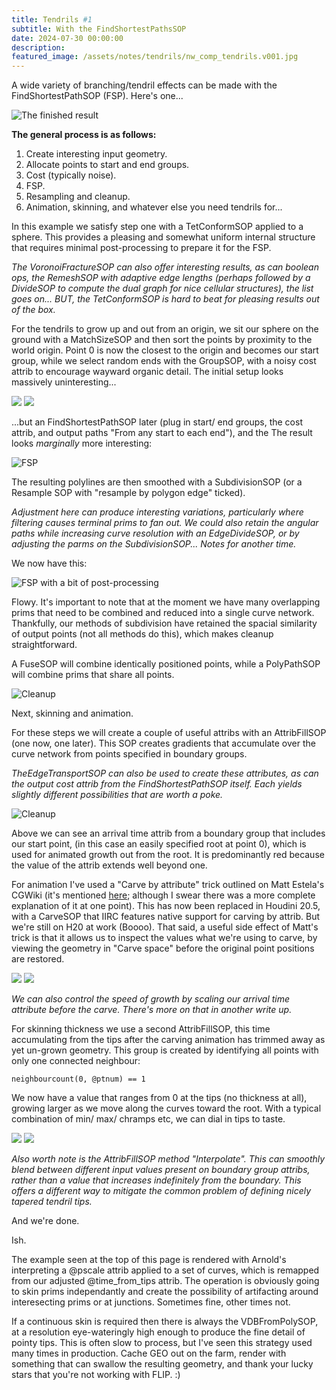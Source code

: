 ```yaml
---
title: Tendrils #1
subtitle: With the FindShortestPathsSOP
date: 2024-07-30 00:00:00
description:
featured_image: /assets/notes/tendrils/nw_comp_tendrils.v001.jpg
---
```

A wide variety of branching/tendril effects can be made with the FindShortestPathSOP (FSP). Here's one...

![The finished result](/assets/notes/tendrils/nw_comp_tendrils.v001.jpg)

**The general process is as follows:**

1. Create interesting input geometry.
2. Allocate points to start and end groups.
3. Cost (typically noise).
4. FSP.
5. Resampling and cleanup.
7. Animation, skinning, and whatever else you need tendrils for...

In this example we satisfy step one with a TetConformSOP applied to a sphere. This provides a pleasing and somewhat uniform internal structure that requires minimal post-processing to prepare it for the FSP.

*The VoronoiFractureSOP can also offer interesting results, as can boolean ops, the RemeshSOP with adaptive edge lengths (perhaps followed by a DivideSOP to compute the dual graph for nice cellular structures), the list goes on... BUT, the TetConformSOP is hard to beat for pleasing results out of the box.*

For the tendrils to grow up and out from an origin, we sit our sphere on the ground with a MatchSizeSOP and then sort the points by proximity to the world origin. Point 0 is now the closest to the origin and becomes our start group, while we select random ends with the GroupSOP, with a noisy cost attrib to encourage wayward organic detail. The initial setup looks massively uninteresting...

<div class="gallery" data-columns="2">
	<img src="/assets/notes/tendrils/tendrils_initial_sphere.jpg">
	<img src="/assets/notes/tendrils/tendrils_initial_setup.jpg">	
</div>

...but an FindShortestPathSOP later (plug in start/ end groups, the cost attrib, and output paths "From any start to each end"), and the The result looks *marginally* more interesting:

![FSP](/assets/notes/tendrils/tendrils_hard.jpg)

The resulting polylines are then smoothed with a SubdivisionSOP (or a Resample SOP with "resample by polygon edge" ticked).

*Adjustment here can produce interesting variations, particularly where filtering causes terminal prims to fan out. We could also retain the angular paths while increasing curve resolution with an EdgeDivideSOP, or by adjusting the parms on the SubdivisionSOP... Notes for another time.*

We now have this:

![FSP with a bit of post-processing](/assets/notes/tendrils/tendrils_smooth.jpg)

Flowy. It's important to note that at the moment we have many overlapping prims that need to be combined and reduced into a single curve network. Thankfully, our methods of subdivision have retained the spacial similarity of output points (not all methods do this), which makes cleanup straightforward.

A FuseSOP will combine identically positioned points, while a PolyPathSOP will combine prims that share all points.

![Cleanup](/assets/notes/tendrils/tendrils_cleanup.jpg)

Next, skinning and animation.

For these steps we will create a couple of useful attribs with an AttribFillSOP (one now, one later). This SOP creates gradients that accumulate over the curve network from points specified in boundary groups.

*TheEdgeTransportSOP can also be used to create these attributes, as can the output cost attrib from the FindShortestPathSOP itself. Each yields slightly different possibilities that are worth a poke.*

![Cleanup](/assets/notes/tendrils/tendrils_arrival_time_from_roots.jpg)

Above we can see an arrival time attrib from a boundary group that includes our start point, (in this case an easily specified root at point 0), which is used for animated growth out from the root. It is predominantly red because the value of the attrib extends well beyond one.

For animation I've used a "Carve by attribute" trick outlined on Matt Estela's CGWiki (it's mentioned [here](https://tokeru.com/cgwiki/HoudiniFAQ.html#how_do_i_carve_lots_of_curves_at_different_rates); although I swear there was a more complete explanation of it at one point). This has now been replaced in Houdini 20.5, with a CarveSOP that IIRC features native support for carving by attrib. But we're still on H20 at work (Boooo). That said, a useful side effect of Matt's trick is that it allows us to inspect the values what we're using to carve, by viewing the geometry in "Carve space" before the original point positions are restored.

<div class="gallery" data-columns="2">
	<img src="/assets/notes/tendrils/tendrils_carve_setup.jpg">
	<img src="/assets/notes/tendrils/tendrils_anim.gif">	
</div>

*We can also control the speed of growth by scaling our arrival time attribute before the carve. There's more on that in another write up.*

For skinning thickness we use a second AttribFillSOP, this time accumulating from the tips after the carving animation has trimmed away as yet un-grown geometry. This group is created by identifying all points with only one connected neighbour:

```neighbourcount(0, @ptnum) == 1```

We now have a value that ranges from 0 at the tips (no thickness at all), growing larger as we move along the curves toward the root. With a typical combination of min/ max/ chramps etc, we can dial in tips to taste.

<div class="gallery" data-columns="2">
	<img src="/assets/notes/tendrils/tendrils_arrival_time_from_tips.jpg">	
	<img src="/assets/notes/tendrils/tendrils_thick.jpg">	
</div>

*Also worth note is the AttribFillSOP method "Interpolate". This can smoothly blend between different input values present on boundary group attribs, rather than a value that increases indefinitely from the boundary. This offers a different way to mitigate the common problem of defining nicely tapered tendril tips.*

And we're done.

Ish.

The example seen at the top of this page is rendered with Arnold's interpreting a @pscale attrib applied to a set of curves, which is remapped from our adjusted @time_from_tips attrib. The operation is obviously going to skin prims independantly and create the possibility of artifacting around interesecting prims or at junctions. Sometimes fine, other times not.

If a continuous skin is required then there is always the VDBFromPolySOP, at a resolution eye-wateringly high enough to produce the fine detail of pointy tips. This is often slow to process, but I've seen this strategy used many times in production. Cache GEO out on the farm, render with something that can swallow the resulting geometry, and thank your lucky stars that you're not working with FLIP. :)